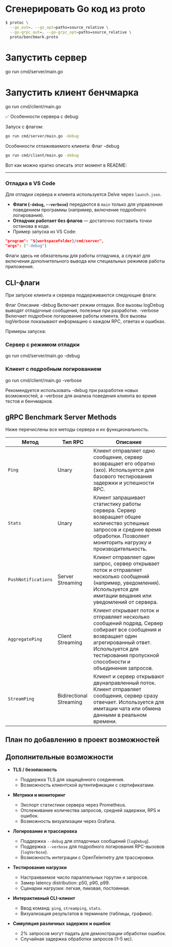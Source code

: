 # Сгенерировать Go код из proto
```bash
$ protoc \
  --go_out=. --go_opt=paths=source_relative \
  --go-grpc_out=. --go-grpc_opt=paths=source_relative \
  proto/benchmark.proto
```

# Запустить сервер
go run cmd/server/main.go

# Запустить клиент бенчмарка
go run cmd/client/main.go

✅ Особенности сервера с debug:

Запуск с флагом:
```bash
go run cmd/server/main.go -debug
```

Особенности отлаживаемого клиента:
Флаг -debug
```bash
go run cmd/client/main.go -debug
```

Вот как можно кратко описать этот момент в README:

---

### Отладка в VS Code

Для отладки сервера и клиента используется Delve через `launch.json`.

* **Флаги (`-debug`, `--verbose`)** передаются в `main` только для управления поведением программы (например, включение подробного логирования).
* **Отладчик работает без флагов** — достаточно поставить точки останова в коде.
* Пример запуска из VS Code:

```json
"program": "${workspaceFolder}/cmd/server",
"args": ["-debug"]
```

Флаги здесь не обязательны для работы отладчика, а служат для включения дополнительного вывода или специальных режимов работы приложения.


## CLI-флаги

При запуске клиента и сервера поддерживаются следующие флаги:

Флаг	Описание
-debug	Включает режим отладки. Все вызовы logDebug выводят отладочные сообщения, полезные при разработке.
-verbose	Включает подробное логирование работы клиента. Все вызовы logVerbose показывают информацию о каждом RPC, ответах и ошибках.

Примеры запуска:

### Сервер с режимом отладки
go run cmd/server/main.go -debug

### Клиент с подробным логированием
go run cmd/client/main.go -verbose


Рекомендуется использовать -debug при разработке новых возможностей, а -verbose для анализа поведения клиента во время тестов и бенчмарков.

## gRPC Benchmark Server Methods

Ниже перечислены все методы сервера и их функциональность.

| Метод                  | Тип RPC                  | Описание                                                                 |
|------------------------|--------------------------|--------------------------------------------------------------------------|
| `Ping`                 | Unary                    | Клиент отправляет одно сообщение, сервер возвращает его обратно (эхо). Используется для базового тестирования задержки и успешности RPC. |
| `Stats`                | Unary                    | Клиент запрашивает статистику работы сервера. Сервер возвращает общее количество успешных запросов и среднее время обработки. Позволяет мониторить нагрузку и производительность. |
| `PushNotifications`    | Server Streaming         | Клиент отправляет один запрос, сервер открывает поток и отправляет несколько сообщений (например, уведомления). Используется для имитации вещания или уведомлений от сервера. |
| `AggregatePing`        | Client Streaming         | Клиент открывает поток и отправляет несколько сообщений подряд. Сервер собирает все сообщения и возвращает один агрегированный ответ. Используется для тестирования пропускной способности и объединения запросов. |
| `StreamPing`           | Bidirectional Streaming  | Клиент и сервер открывают двунаправленный поток. Клиент отправляет сообщения, сервер сразу отвечает. Используется для имитации чата или обмена данными в реальном времени. |


## План по добавлению в проект возможностей

## Дополнительные возможности

- **TLS / безопасность**
  - Поддержка TLS для защищённого соединения.
  - Возможность клиентской аутентификации с сертификатами.

- **Метрики и мониторинг**
  - Экспорт статистики сервера через Prometheus.
  - Отслеживание количества запросов, средней задержки, RPS и ошибок.
  - Возможность визуализации через Grafana.

- **Логирование и трассировка**
  - Поддержка `--debug` для отладочных сообщений (`logDebug`).
  - Поддержка `--verbose` для подробного логирования RPC-вызовов (`logVerbose`).
  - Возможность интеграции с OpenTelemetry для трассировки.

- **Тестирование нагрузки**
  - Настраиваемое число параллельных горутин и запросов.
  - Замер latency distribution: p50, p90, p99.
  - Сценарии нагрузки: легкая, пиковая, постоянная.

- **Интерактивный CLI-клиент**
  - Ввод команд: `ping`, `streamping`, `stats`.
  - Визуализация результатов в терминале (таблицы, графики).

- **Симуляция различных задержек и ошибок**
  - 2% запросов могут падать для демонстрации обработки ошибок.
  - Случайная задержка обработки запросов (1–5 мс).

